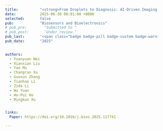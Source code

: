 ```yaml
---
title:          "<strong>From Droplets to Diagnosis: AI-Driven Imaging and System Integration in Digital Nucleic Acid Amplification Testing</strong>"
date:           2025-06-30 00:01:00 +0800
selected:       false
pub:            "Biosensors and Bioelectronics"
# pub_pre:        "Submitted to "
# pub_post:       'Under review.'
pub_last:       '<span class="badge badge-pill badge-custom badge-warning">Q1</span>'
pub_date:       "2025"

  
authors:
  - Yuanyuan Wei
  - Xianxian Liu
  - Yao Mu
  - Changran Xu
  - Guoxun Zhang
  - Tianhao Li
  - Zida Li
  - Wu Yuan
  - Ho-Pui Ho
  - Mingkun Xu


links:
  Paper: https://doi.org/10.1016/j.bios.2025.117741

---
```


